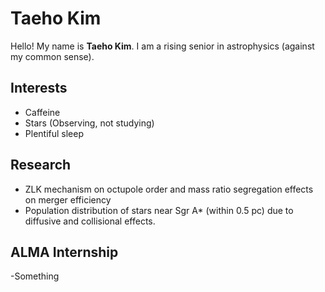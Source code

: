 # Taeho Kim

Hello! My name is **Taeho Kim**. I am a rising senior in astrophysics (against my common sense). 

## Interests

- Caffeine
- Stars (Observing, not studying)
- Plentiful sleep

## Research

- ZLK mechanism on octupole order and mass ratio segregation effects on merger efficiency
- Population distribution of stars near Sgr A* (within 0.5 pc) due to diffusive and collisional effects.

## ALMA Internship 

-Something
